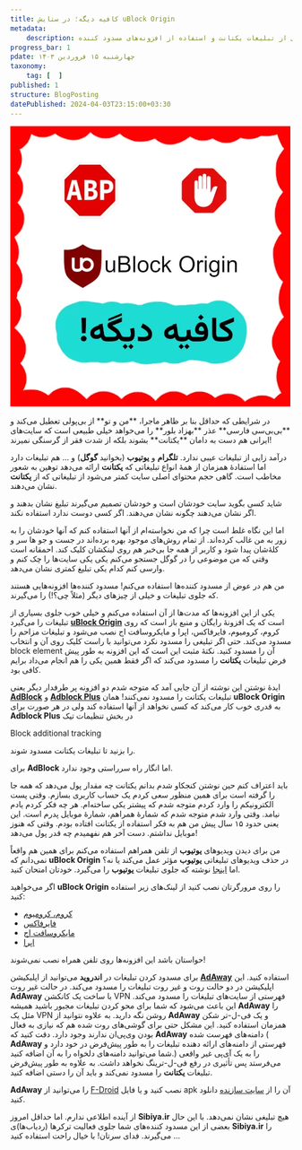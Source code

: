 ```yaml
---
title: کافیه دیگه؛ در ستایش uBlock Origin
metadata: 
    description: استفاده بی‌رویه بعضی از سایت‌های ایرانی از تبلیغات یکتانت و استفاده از افزونه‌های مسدود کننده adblock plus و uBlock Origin
progress_bar: 1
pdate: چهارشنبه ۱۵ فروردین ۱۴۰۳
taxonomy:
    tag: [  ]
published: 1
structure: BlogPosting
datePublished: 2024-04-03T23:15:00+03:30
---
```

![ افزونه‌های مسدود کنند تبلیغات ](block.webp?classes=center&loading=lazy)
<div class="align-center">
</div>
در شرایطی که حداقل بنا بر ظاهر ماجرا، **من و تو** از بی‌پولی تعطیل می‌کند و **بی‌بی‌سی فارسی** عذر **بهزاد بلور** را می‌خواهد خیلی طبیعی است که سایت‌های ایرانی هم دست به دامان **یکتانت** بشوند بلکه از شدت فقر از گرسنگی نمیرند!

درآمد زایی از تبلیغات عیبی ندارد. **تلگرام** و **یوتیوب** (بخوانید **گوگل**) و ... هم تبلیغات دارد اما استفادهٔ همزمان از همهٔ انواع تبلیغاتی که **یکتانت** ارائه می‌دهد توهین به شعور مخاطب است. گاهی حجم محتوای اصلی سایت کمتر می‌شود از تبلیغاتی که از **یکتانت** نشان می‌دهند.

شاید کسی بگوید سایت خودشان است و خودشان تصمیم می‌گیرند تبلیغ نشان بدهند و اگر نشان می‌دهند چگونه نشان می‌دهند. اگر کسی دوست ندارد استفاده نکند. 

اما این نگاه غلط است چرا که من نخواسته‌ام از آنها استفاده کنم که آنها خودشان را به زور به من غالب کرده‌اند. از تمام روش‌های موجود بهره‌ برده‌اند در جست و جو ها سر و کله‌ٔ‌شان پیدا شود و کاربر از همه جا بی‌خبر هم روی لینکشان کلیک کند. احمقانه است وقتی که من موضوعی را در گوگل جستجو می‌کنم یکی یکی سایت‌ها را چک کنم و وارسی کنم کدام یکی تبلیغ کمتری نشان می‌دهد.

من هم در عوض از مسدود کننده‌ها استفاده می‌کنم! مسدود کننده‌ها افزونه‌هایی هستند که جلوی تبلیغات و خیلی از چیزهای دیگر (مثلاً چی؟!) را می‌گیرند.

یکی از این افزونه‌ها که مدت‌ها از آن استفاده می‌کنم و خیلی خوب جلوی بسیاری از تبلیغات را می‌گیرد 
[**uBlock Origin**](https://ublockorigin.com/)
است که یک افزونهٔ رایگان و منبع باز است که روی کروم، کرومیوم، فایرفاکس، اپرا و مایکروسافت اج نصب می‌شود و تبلیغات مزاحم را مسدود می‌کند. حتی اگر تبلیغی را مسدود نکرد می‌توانید با راست کلیک روی آن و انتخاب 
block element
آن را مسدود کنید. نکتهٔ مثبت این است که این افزونه به طور پیش فرض تبلیغات **یکتانت** را مسدود می‌کند که اگر فقط همین یکی را هم انجام می‌داد برایم کافی بود.

ایدهٔ نوشتن این نوشته از آن جایی آمد که متوجه شدم دو افزونه پر طرفدار دیگر یعنی 
[**AdBlock**](https://getadblock.com/)
و
[**Adblock Plus**](https://adblockplus.org/)
تبلیغات یکتانت را مسدود نمی‌کنند! همان 
**uBlock Origin**
به قدری خوب کار می‌کند که کسی نخواهد از آنها استفاده کند ولی در هر صورت
برای 
**Adblock Plus**
در بخش تنظیمات تیک 

Block additional tracking

را بزنید تا تبلیغات یکتانت مسدود شوند.

 برای 
**AdBlock**
اما انگار راه سرراستی وجود ندارد. 


باید اعتراف کنم حین نوشتن کنجکاو شدم بدانم یکتانت چه مقدار پول می‌دهد که همه جا را گرفته است برای همین منظور سعی کردم یک حساب کاربری بسازم. وقتی پست الکترونیکم را وارد کردم متوجه شدم که پیشتر یکی ساخته‌ام. هر چه فکر کردم یادم نیامد. وقتی وارد شدم متوجه شدم که شمارهٔ همراهم، شمارهٔ موبایل پدرم است. این یعنی حدود ۱۵ سال پیش من هم به فکر استفاده از یکتانت افتاده بودم. وقتی که هنوز موبایل نداشتم. دست آخر هم نفهمیدم چه قدر پول می‌دهد!

من برای دیدن ویدیوهای **یوتیوب** از تلفن همراهم استفاده می‌کنم برای همین هم واقعاً نمی‌دانم که 
**uBlock Origin**
 در حذف ویدیوهای تبلیغاتی **یوتیوب** مؤثر عمل می‌کند یا نه؟ اما 
[اینجا](https://allaboutcookies.org/ublock-origin-review#:~:text=Adblock%20Plus%20and%20uBlock%20Origin,CPU%20memory%20to%20run%20effectively.) نوشته که جلوی تبلیغات **یوتیوب** را می‌گیرد. خودتان امتحان کنید.

اگر می‌خواهید 
**uBlock Origin**
را روی مرورگرتان نصب کنید از لینک‌های زیر استفاده کنید:

- [کروم، کرومیوم](https://chrome.google.com/webstore/detail/ublock-origin/cjpalhdlnbpafiamejdnhcphjbkeiagm)
- [فایرفاکس](https://addons.mozilla.org/en-US/firefox/addon/ublock-origin/)
- [مایکروسافت اج](https://microsoftedge.microsoft.com/addons/detail/ublock-origin/odfafepnkmbhccpbejgmiehpchacaeak)
- [اپرا](https://addons.opera.com/en/extensions/details/ublock/)

حواستان باشد این افزونه‌ها روی تلفن همراه نصب نمی‌شوند!

برای مسدود کردن تبلیغات در **اندروید** می‌توانید از اپلیکیشن 
[**AdAway**](https://adaway.org/)
استفاده کنید. این اپلیکیشن در دو حالت روت و غیر روت تبلیغات را مسدود می‌کند. در حالت غیر روت 
**AdAway**
با ساخت یک کانکشن 
VPN
فهرستی از سایت‌های تبلیغات را مسدود می‌کند. این باعث می‌شود که شما برای محو کردن تبلیغات مجبور باشید همیشه 
**AdAway**
را مثل یک 
VPN
روشن نگه دارید. به علاوه نتوانید از
**AdAway**
و یک فی-ل-تر شکن همزمان استفاده کنید. این مشکل حتی برای گوشی‌های روت شده هم که نیازی به فعال بودن وی‌پی‌ان ندارند وجود دارد. دقت کنید که 
**AdAway**
  دامنه‌های فهرست شده (
**AdAway**
فهرستی از دامنه‌های ارائه دهنده تبلیغات را به طور پیش‌فرض در خود دارد و شما می‌توانید دامنه‌های دلخواه را به آن اضافه کنید.)
 را به یک آی‌پی غیر واقعی می‌فرستد  پس تأثیری در رفع فی-ل-ترینگ نخواهد داشت. به علاوه به طور پیش‌فرض تبلیغات **یکتانت** را مسدود نمی‌کند و باید آن را دستی اضافه کنید.

**AdAway** 
را می‌توانید از 
[F-Droid](https://f-droid.org/packages/org.adaway/)
نصب کنید و یا فایل
apk
آن را از
[سایت سازنده](https://app.adaway.org/adaway.apk)
دانلود کنید.

از آینده اطلاعی ندارم. اما حداقل امروز 
**Sibiya.ir**
هیچ تبلیغی نشان نمی‌دهد. با این حال بعضی از این مسدود کننده‌های شما جلوی فعالیت ترکرها (ردیاب‌ها)ی 
**Sibiya.ir**
را می‌گیرند. فدای سرتان! با خیال راحت استفاده کنید ...
